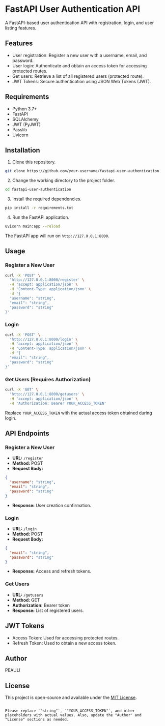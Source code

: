 

# FastAPI User Authentication API

A FastAPI-based user authentication API with registration, login, and user listing features.

## Features

- User registration: Register a new user with a username, email, and password.
- User login: Authenticate and obtain an access token for accessing protected routes.
- Get users: Retrieve a list of all registered users (protected route).
- JWT Tokens: Secure authentication using JSON Web Tokens (JWT).

## Requirements

- Python 3.7+
- FastAPI
- SQLAlchemy
- JWT (PyJWT)
- Passlib
- Uvicorn

## Installation

1. Clone this repository.

```bash
git clone https://github.com/your-username/fastapi-user-authentication.git
```

2. Change the working directory to the project folder.

```bash
cd fastapi-user-authentication
```

3. Install the required dependencies.

```bash
pip install -r requirements.txt
```

4. Run the FastAPI application.

```bash
uvicorn main:app --reload
```

The FastAPI app will run on `http://127.0.0.1:8000`.

## Usage

### Register a New User

```bash
curl -X 'POST' \
  'http://127.0.0.1:8000/register' \
  -H 'accept: application/json' \
  -H 'Content-Type: application/json' \
  -d '{
  "username": "string",
  "email": "string",
  "password": "string"
}'
```

### Login

```bash
curl -X 'POST' \
  'http://127.0.0.1:8000/login' \
  -H 'accept: application/json' \
  -H 'Content-Type: application/json' \
  -d '{
  "email": "string",
  "password": "string"
}'
```

### Get Users (Requires Authorization)

```bash
curl -X 'GET' \
  'http://127.0.0.1:8000/getusers' \
  -H 'accept: application/json' \
  -H 'Authorization: Bearer YOUR_ACCESS_TOKEN'
```

Replace `YOUR_ACCESS_TOKEN` with the actual access token obtained during login.

## API Endpoints

### Register a New User

- **URL:** `/register`
- **Method:** POST
- **Request Body:**

```json
{
  "username": "string",
  "email": "string",
  "password": "string"
}
```

- **Response:** User creation confirmation.

### Login

- **URL:** `/login`
- **Method:** POST
- **Request Body:**

```json
{
  "email": "string",
  "password": "string"
}
```

- **Response:** Access and refresh tokens.

### Get Users

- **URL:** `/getusers`
- **Method:** GET
- **Authorization:** Bearer token
- **Response:** List of registered users.

## JWT Tokens

- Access Token: Used for accessing protected routes.
- Refresh Token: Used to obtain a new access token.

## Author

PEAULI

## License

This project is open-source and available under the [MIT License](LICENSE).
```

Please replace `"string"`, `"YOUR_ACCESS_TOKEN"`, and other placeholders with actual values. Also, update the "Author" and "License" sections as needed.
